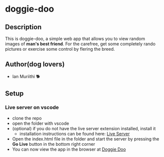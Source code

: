 # doggie-doo

## Description
This is doggie-doo, a simple web  app that allows you to view random images of **man's best friend**. For the carefree, get some completely rando pictures or exercise some control by flering the breed. 

## Author(dog lovers)
- Ian Muriithi 🐕

## Setup
### Live server on vscode
- clone the repo
- open the folder with vscode
- (optional) if you do not have the live server extension installed, install it
  - installation instructions can be found here: [Live Server](https://marketplace.visualstudio.com/items?itemName=ritwickdey.LiveServer)
- Open the index.html file in the folder and start the server by pressing the **Go Live** button in the bottom right corner
- You can now view the app in the browser at [Doggie Doo](http://localhost:5500)